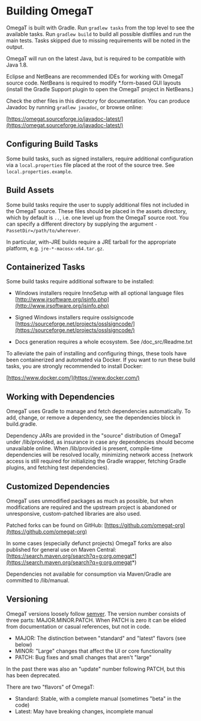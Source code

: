 # Building OmegaT

OmegaT is built with Gradle. Run `gradlew tasks` from the top level to see the
available tasks. Run `gradlew build` to build all possible distfiles and run the
main tests. Tasks skipped due to missing requirements will be noted in the
output.

OmegaT will run on the latest Java, but is required to be compatible with Java
1.8.

Eclipse and NetBeans are recommended IDEs for working with OmegaT source
code. NetBeans is required to modify *.form-based GUI layouts (install the
Gradle Support plugin to open the OmegaT project in NetBeans.)

Check the other files in this directory for documentation. You can
produce Javadoc by running `gradlew javadoc`, or browse online:

  [https://omegat.sourceforge.io/javadoc-latest/](https://omegat.sourceforge.io/javadoc-latest/)


## Configuring Build Tasks

Some build tasks, such as signed installers, require additional configuration
via a `local.properties` file placed at the root of the source tree. See
`local.properties.example`.


## Build Assets

Some build tasks require the user to supply additional files not included in the
OmegaT source. These files should be placed in the assets directory, which by
default is `..`, i.e. one level up from the OmegaT source root. You can specify
a different directory by supplying the argument `-PassetDir=/path/to/wherever`.

In particular, with-JRE builds require a JRE tarball for the appropriate
platform, e.g. `jre-*-macosx-x64.tar.gz`.


## Containerized Tasks

Some build tasks require additional software to be installed:

- Windows installers require InnoSetup with all optional language files
  [http://www.jrsoftware.org/isinfo.php](http://www.jrsoftware.org/isinfo.php)

- Signed Windows installers require osslsigncode
  [https://sourceforge.net/projects/osslsigncode/](https://sourceforge.net/projects/osslsigncode/)

- Docs generation requires a whole ecosystem. See /doc_src/Readme.txt

To alleviate the pain of installing and configuring things, these tools have
been containerized and automated via Docker. If you want to run these build
tasks, you are strongly recommended to install Docker:

  [https://www.docker.com/](https://www.docker.com/)


## Working with Dependencies

OmegaT uses Gradle to manage and fetch dependencies automatically. To add,
change, or remove a dependency, see the dependencies block in build.gradle.

Dependency JARs are provided in the "source" distribution of OmegaT under
/lib/provided, as insurance in case any dependencies should become unavailable
online. When /lib/provided is present, compile-time dependencies will be
resolved locally, minimizing network access (network access is still required
for initializing the Gradle wrapper, fetching Gradle plugins, and fetching test
dependencies).


## Customized Dependencies

OmegaT uses unmodified packages as much as possible, but when modifications are
required and the upstream project is abandoned or unresponsive, custom-patched
libraries are also used.

Patched forks can be found on GitHub:
  [https://github.com/omegat-org](https://github.com/omegat-org)

In some cases (especially defunct projects) OmegaT forks are also published for
general use on Maven Central:
  [https://search.maven.org/search?q=g:org.omegat*](https://search.maven.org/search?q=g:org.omegat*)

Dependencies not available for consumption via Maven/Gradle are committed to
/lib/manual.


## Versioning

OmegaT versions loosely follow [semver](https://semver.org/). The version number
consists of three parts: MAJOR.MINOR.PATCH. When PATCH is zero it can be elided
from documentation or casual references, but not in code.

- MAJOR: The distinction between "standard" and "latest" flavors (see below)
- MINOR: "Large" changes that affect the UI or core functionality
- PATCH: Bug fixes and small changes that aren't "large"

In the past there was also an "update" number following PATCH, but this has been
deprecated.

There are two "flavors" of OmegaT:

- Standard: Stable, with a complete manual (sometimes "beta" in the code)
- Latest: May have breaking changes, incomplete manual

